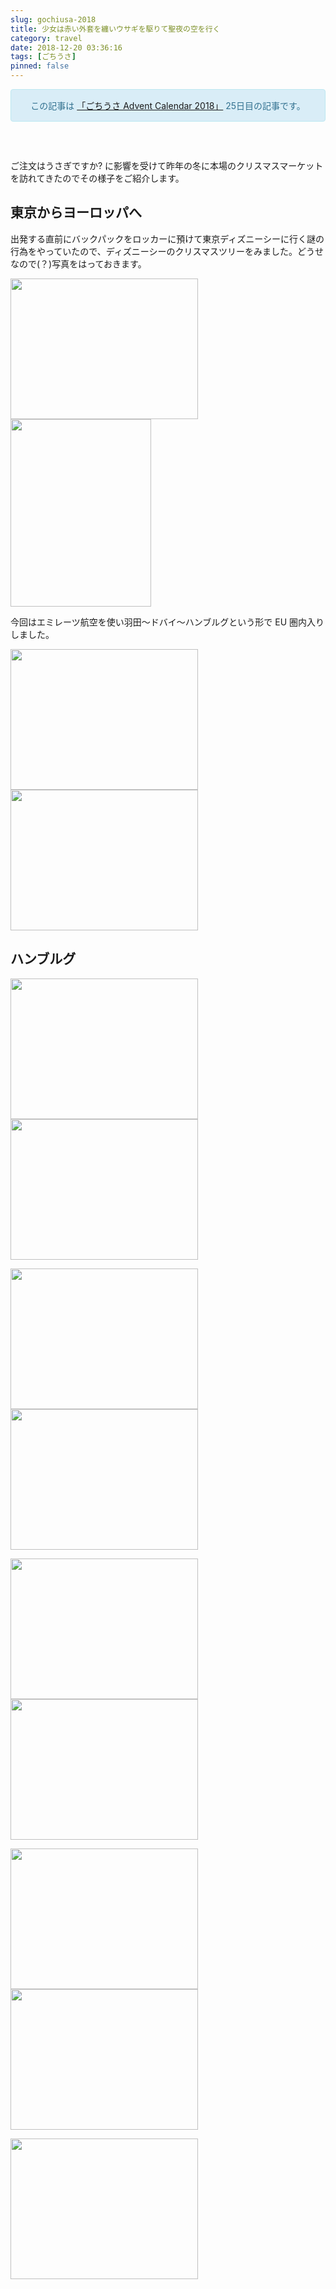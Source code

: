 ```yaml
---
slug: gochiusa-2018
title: 少女は赤い外套を纏いウサギを駆りて聖夜の空を行く
category: travel
date: 2018-12-20 03:36:16
tags: [ごちうさ]
pinned: false
---
```


<p><style>
<!--
    .alert-info {
        text-align: center;
        border: 1px solid;
        padding: 15px;
        border-radius: 4px;
        color: #31708f;
        background-color: #d9edf7;
        border-color: #bce8f1;
        margin-bottom: 60px;
    }
-->
</style></p>

<div class="alert alert-info text-center">この記事は <a href="https://adventar.org/calendars/3020">「ごちうさ Advent Calendar 2018」</a> 25日目の記事です。</div>


ご注文はうさぎですか? に影響を受けて昨年の冬に本場のクリスマスマーケットを訪れてきたのでその様子をご紹介します。

## 東京からヨーロッパへ

出発する直前にバックパックをロッカーに預けて東京ディズニーシーに行く謎の行為をやっていたので、ディズニーシーのクリスマスツリーをみました。どうせなので(？)写真をはっておきます。

<a href="https://static.53ningen.com/wp-content/uploads/2018/12/20021327/370EC095-C3ED-400D-A8AC-1796B2A77DB0.jpeg"><img src="https://static.53ningen.com/wp-content/uploads/2018/12/20021327/370EC095-C3ED-400D-A8AC-1796B2A77DB0-300x225.jpeg" alt="" width="300" height="225" class="alignnone size-medium wp-image-4110" /></a> <a href="https://static.53ningen.com/wp-content/uploads/2018/12/20021322/F74FB997-05D6-443C-A8EC-ED2C1D349FD7-e1545240433626.jpeg"><img src="https://static.53ningen.com/wp-content/uploads/2018/12/20021322/F74FB997-05D6-443C-A8EC-ED2C1D349FD7-e1545240433626-225x300.jpeg" alt="" width="225" height="300" class="alignnone size-medium wp-image-4109" /></a>

今回はエミレーツ航空を使い羽田〜ドバイ〜ハンブルグという形で EU 圏内入りしました。

<a href="https://static.53ningen.com/wp-content/uploads/2018/12/20021332/54E2339C-BB55-4599-B766-862000B01091.jpeg"><img src="https://static.53ningen.com/wp-content/uploads/2018/12/20021332/54E2339C-BB55-4599-B766-862000B01091-300x225.jpeg" alt="" width="300" height="225" class="alignnone size-medium wp-image-4111" /></a> <a href="https://static.53ningen.com/wp-content/uploads/2018/12/20021338/D275A2CC-2421-404F-92A5-33C7EFFE4712.jpeg"><img src="https://static.53ningen.com/wp-content/uploads/2018/12/20021338/D275A2CC-2421-404F-92A5-33C7EFFE4712-300x225.jpeg" alt="" width="300" height="225" class="alignnone size-medium wp-image-4112" /></a>

## ハンブルグ

<a href="https://static.53ningen.com/wp-content/uploads/2018/12/20021344/1DC02D42-8D35-42F9-BF3A-45B09370F1EC.jpeg"><img src="https://static.53ningen.com/wp-content/uploads/2018/12/20021344/1DC02D42-8D35-42F9-BF3A-45B09370F1EC-300x225.jpeg" alt="" width="300" height="225" class="alignnone size-medium wp-image-4113" /></a> <a href="https://static.53ningen.com/wp-content/uploads/2018/12/20021355/A5FAA06C-5807-4ECB-A8DD-86CCB9D8C3D7.jpeg"><img src="https://static.53ningen.com/wp-content/uploads/2018/12/20021355/A5FAA06C-5807-4ECB-A8DD-86CCB9D8C3D7-300x225.jpeg" alt="" width="300" height="225" class="alignnone size-medium wp-image-4114" /></a>

<a href="https://static.53ningen.com/wp-content/uploads/2018/12/20021400/19432A13-CF8B-4DB6-8705-3D0CD9274DDE.jpeg"><img src="https://static.53ningen.com/wp-content/uploads/2018/12/20021400/19432A13-CF8B-4DB6-8705-3D0CD9274DDE-300x225.jpeg" alt="" width="300" height="225" class="alignnone size-medium wp-image-4115" /></a> <a href="https://static.53ningen.com/wp-content/uploads/2018/12/20021406/D795B91B-6D4D-403F-9DCE-51562077DC5B.jpeg"><img src="https://static.53ningen.com/wp-content/uploads/2018/12/20021406/D795B91B-6D4D-403F-9DCE-51562077DC5B-300x225.jpeg" alt="" width="300" height="225" class="alignnone size-medium wp-image-4116" /></a>

<a href="https://static.53ningen.com/wp-content/uploads/2018/12/20021411/0AF5B127-1109-4E73-A394-547B07958CCF.jpeg"><img src="https://static.53ningen.com/wp-content/uploads/2018/12/20021411/0AF5B127-1109-4E73-A394-547B07958CCF-300x225.jpeg" alt="" width="300" height="225" class="alignnone size-medium wp-image-4117" /></a> <a href="https://static.53ningen.com/wp-content/uploads/2018/12/20021417/D8F7B86B-F900-48D3-9E26-AE71604A07E7.jpeg"><img src="https://static.53ningen.com/wp-content/uploads/2018/12/20021417/D8F7B86B-F900-48D3-9E26-AE71604A07E7-300x225.jpeg" alt="" width="300" height="225" class="alignnone size-medium wp-image-4118" /></a>

<a href="https://static.53ningen.com/wp-content/uploads/2018/12/20021424/A3A96C57-A3F1-42CA-A36C-116E76B77818.jpeg"><img src="https://static.53ningen.com/wp-content/uploads/2018/12/20021424/A3A96C57-A3F1-42CA-A36C-116E76B77818-300x225.jpeg" alt="" width="300" height="225" class="alignnone size-medium wp-image-4119" /></a> <a href="https://static.53ningen.com/wp-content/uploads/2018/12/20021429/75FE3FCE-E79C-4655-B5FC-2A257A957884.jpeg"><img src="https://static.53ningen.com/wp-content/uploads/2018/12/20021429/75FE3FCE-E79C-4655-B5FC-2A257A957884-300x225.jpeg" alt="" width="300" height="225" class="alignnone size-medium wp-image-4120" /></a>

<a href="https://static.53ningen.com/wp-content/uploads/2018/12/20021436/DFC00C1F-AE9E-46BB-9A59-6B9D54555894.jpeg"><img src="https://static.53ningen.com/wp-content/uploads/2018/12/20021436/DFC00C1F-AE9E-46BB-9A59-6B9D54555894-300x225.jpeg" alt="" width="300" height="225" class="alignnone size-medium wp-image-4121" /></a>
